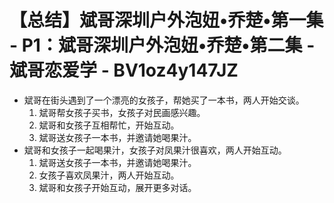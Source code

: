 # 【总结】斌哥深圳户外泡妞•乔楚•第一集 - P1：斌哥深圳户外泡妞•乔楚•第二集 - 斌哥恋爱学 - BV1oz4y147JZ

-   斌哥在街头遇到了一个漂亮的女孩子，帮她买了一本书，两人开始交谈。
    1.  斌哥帮女孩子买书，女孩子对民画感兴趣。
    2.  斌哥和女孩子互相帮忙，开始互动。
    3.  斌哥送女孩子一本书，并邀请她喝果汁。
-   斌哥和女孩子一起喝果汁，女孩子对凤果汁很喜欢，两人开始互动。
    1.  斌哥送女孩子一本书，并邀请她喝果汁。
    2.  女孩子喜欢凤果汁，两人开始互动。
    3.  斌哥和女孩子开始互动，展开更多对话。